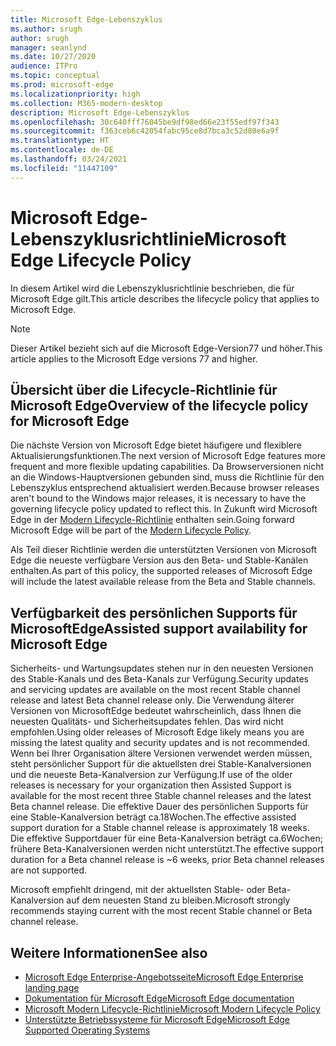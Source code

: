 ```yaml
---
title: Microsoft Edge-Lebenszyklus
ms.author: srugh
author: srugh
manager: seanlynd
ms.date: 10/27/2020
audience: ITPro
ms.topic: conceptual
ms.prod: microsoft-edge
ms.localizationpriority: high
ms.collection: M365-modern-desktop
description: Microsoft Edge-Lebenszyklus
ms.openlocfilehash: 30c640fff76045be9df98ed66e23f55edf97f343
ms.sourcegitcommit: f363ceb6c42054fabc95ce8d7bca3c52d80e6a9f
ms.translationtype: HT
ms.contentlocale: de-DE
ms.lasthandoff: 03/24/2021
ms.locfileid: "11447109"
---
```

# <a name="microsoft-edge-lifecycle-policy"></a><span data-ttu-id="d317b-103">Microsoft Edge-Lebenszyklusrichtlinie</span><span class="sxs-lookup"><span data-stu-id="d317b-103">Microsoft Edge Lifecycle Policy</span></span>

<span data-ttu-id="d317b-104">In diesem Artikel wird die Lebenszyklusrichtlinie beschrieben, die für Microsoft Edge gilt.</span><span class="sxs-lookup"><span data-stu-id="d317b-104">This article describes the lifecycle policy that applies to Microsoft Edge.</span></span>

> [!NOTE]
> <span data-ttu-id="d317b-105">Dieser Artikel bezieht sich auf die Microsoft Edge-Version77 und höher.</span><span class="sxs-lookup"><span data-stu-id="d317b-105">This article applies to the Microsoft Edge versions 77 and higher.</span></span>

## <a name="overview-of-the-lifecycle-policy-for-microsoft-edge"></a><span data-ttu-id="d317b-106">Übersicht über die Lifecycle-Richtlinie für Microsoft Edge</span><span class="sxs-lookup"><span data-stu-id="d317b-106">Overview of the lifecycle policy for Microsoft Edge</span></span>

<span data-ttu-id="d317b-107">Die nächste Version von Microsoft Edge bietet häufigere und flexiblere Aktualisierungsfunktionen.</span><span class="sxs-lookup"><span data-stu-id="d317b-107">The next version of Microsoft Edge features more frequent and more flexible updating capabilities.</span></span> <span data-ttu-id="d317b-108">Da Browserversionen nicht an die Windows-Hauptversionen gebunden sind, muss die Richtlinie für den Lebenszyklus entsprechend aktualisiert werden.</span><span class="sxs-lookup"><span data-stu-id="d317b-108">Because browser releases aren't bound to the Windows major releases, it is necessary to have the governing lifecycle policy updated to reflect this.</span></span> <span data-ttu-id="d317b-109">In Zukunft wird Microsoft Edge in der [Modern Lifecycle-Richtlinie](https://support.microsoft.com/help/30881/modern-lifecycle-policy) enthalten sein.</span><span class="sxs-lookup"><span data-stu-id="d317b-109">Going forward Microsoft Edge will be part of the [Modern Lifecycle Policy](https://support.microsoft.com/help/30881/modern-lifecycle-policy).</span></span>

<span data-ttu-id="d317b-110">Als Teil dieser Richtlinie werden die unterstützten Versionen von Microsoft Edge die neueste verfügbare Version aus den Beta- und Stable-Kanälen enthalten.</span><span class="sxs-lookup"><span data-stu-id="d317b-110">As part of this policy, the supported releases of Microsoft Edge will include the latest available release from the Beta and Stable channels.</span></span>

## <a name="assisted-support-availability-for-microsoft-edge"></a><span data-ttu-id="d317b-111">Verfügbarkeit des persönlichen Supports für MicrosoftEdge</span><span class="sxs-lookup"><span data-stu-id="d317b-111">Assisted support availability for Microsoft Edge</span></span>
<span data-ttu-id="d317b-112">Sicherheits- und Wartungsupdates stehen nur in den neuesten Versionen des Stable-Kanals und des Beta-Kanals zur Verfügung.</span><span class="sxs-lookup"><span data-stu-id="d317b-112">Security updates and servicing updates are available on the most recent Stable channel release and latest Beta channel release only.</span></span> <span data-ttu-id="d317b-113">Die Verwendung älterer Versionen von MicrosoftEdge bedeutet wahrscheinlich, dass Ihnen die neuesten Qualitäts- und Sicherheitsupdates fehlen. Das wird nicht empfohlen.</span><span class="sxs-lookup"><span data-stu-id="d317b-113">Using older releases of Microsoft Edge likely means you are missing the latest quality and security updates and is not recommended.</span></span> <span data-ttu-id="d317b-114">Wenn bei Ihrer Organisation ältere Versionen verwendet werden müssen, steht persönlicher Support für die aktuellsten drei Stable-Kanalversionen und die neueste Beta-Kanalversion zur Verfügung.</span><span class="sxs-lookup"><span data-stu-id="d317b-114">If use of the older releases is necessary for your organization then Assisted Support is available for the most recent three Stable channel releases and the latest Beta channel release.</span></span>  <span data-ttu-id="d317b-115">Die effektive Dauer des persönlichen Supports für eine Stable-Kanalversion beträgt ca.18Wochen.</span><span class="sxs-lookup"><span data-stu-id="d317b-115">The effective assisted support duration for a Stable channel release is approximately 18 weeks.</span></span> <span data-ttu-id="d317b-116">Die effektive Supportdauer für eine Beta-Kanalversion beträgt ca.6Wochen; frühere Beta-Kanalversionen werden nicht unterstützt.</span><span class="sxs-lookup"><span data-stu-id="d317b-116">The effective support duration for a Beta channel release is ~6 weeks, prior Beta channel releases are not supported.</span></span>

<span data-ttu-id="d317b-117">Microsoft empfiehlt dringend, mit der aktuellsten Stable- oder Beta-Kanalversion auf dem neuesten Stand zu bleiben.</span><span class="sxs-lookup"><span data-stu-id="d317b-117">Microsoft strongly recommends staying current with the most recent Stable channel or Beta channel release.</span></span>



## <a name="see-also"></a><span data-ttu-id="d317b-118">Weitere Informationen</span><span class="sxs-lookup"><span data-stu-id="d317b-118">See also</span></span>

- [<span data-ttu-id="d317b-119">Microsoft Edge Enterprise-Angebotsseite</span><span class="sxs-lookup"><span data-stu-id="d317b-119">Microsoft Edge Enterprise landing page</span></span>](https://aka.ms/EdgeEnterprise)
- [<span data-ttu-id="d317b-120">Dokumentation für Microsoft Edge</span><span class="sxs-lookup"><span data-stu-id="d317b-120">Microsoft Edge documentation</span></span>](./index.yml)
- [<span data-ttu-id="d317b-121">Microsoft Modern Lifecycle-Richtlinie</span><span class="sxs-lookup"><span data-stu-id="d317b-121">Microsoft Modern Lifecycle Policy</span></span>](https://support.microsoft.com/help/30881/modern-lifecycle-policy)
- [<span data-ttu-id="d317b-122">Unterstützte Betriebssysteme für Microsoft Edge</span><span class="sxs-lookup"><span data-stu-id="d317b-122">Microsoft Edge Supported Operating Systems</span></span>](./microsoft-edge-supported-operating-systems.md)